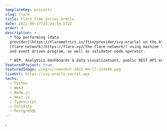 ```yaml
---
templateKey: projects
slug: flare
title: Flare Time Series Oracle
date: 2022-09-17T15:44:14.572Z
order: 4
description: >-
  * Top performing [data
  provider](https://flaremetrics.io/ftso/provider/ivy-oracle) on the blockchain
  [flare network](https://flare.xyz/the-flare-network/) using machine learning
  and event driven program, as well as validator node operator.

  * WIP: Analytics dashboards & data visualizations, public REST API endpoints with authentication with crypto wallet.
featuredProject: true
featuredImage: /img/screenshot-2022-09-17-234946.png
liveUrl: https://ivy-oracle.vercel.app
techs:
  - Python
  - Web3
  - Node.js
  - Next.js
  - Typescript
  - Solidity
  - PostgreSQL
---
```

\-